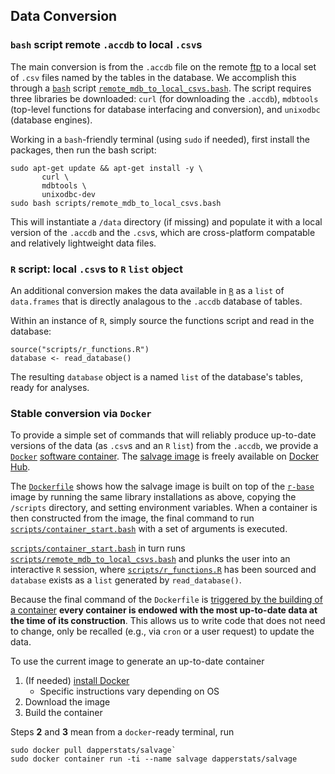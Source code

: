 ## Data Conversion

### `bash` script remote `.accdb` to local `.csv`s 

The main conversion is from the `.accdb` file on the remote [ftp](ftp://ftp.dfg.ca.gov/salvage/) to a local set of `.csv` files named by the tables in the database. 
We accomplish this through a [`bash`](https://www.gnu.org/software/bash/) script [`remote_mdb_to_local_csvs.bash`](https://github.com/dapperstats/salvage/blob/master/scripts/remote_mdb_to_local_csvs.bash).
The script requires three libraries be downloaded: `curl` (for downloading the `.accdb`), `mdbtools` (top-level functions for database interfacing and conversion), and `unixodbc` (database engines). 

Working in a `bash`-friendly terminal (using `sudo` if needed), first install the packages, then run the bash script:

```
sudo apt-get update && apt-get install -y \
       curl \
       mdbtools \
       unixodbc-dev
sudo bash scripts/remote_mdb_to_local_csvs.bash
```

This will instantiate a `/data` directory (if missing) and populate it with a local version of the `.accdb` and the `.csv`s, which are cross-platform compatable and relatively lightweight data files.

### `R` script: local `.csv`s to `R` `list` object 

An additional conversion makes the data available in [`R`](https://www.r-project.org/) as a `list` of `data.frames` that is directly analagous to the `.accdb` database of tables.

Within an instance of `R`, simply source the functions script and read in the database:
```
source("scripts/r_functions.R")
database <- read_database()
```
The resulting `database` object is a named `list` of the database's tables, ready for analyses.

### Stable conversion via `Docker`

To provide a simple set of commands that will reliably produce up-to-date versions of the data (as `.csv`s and an `R` `list`) from the `.accdb`, we provide a [`Docker`](https://www.docker.com) [software container](https://www.docker.com/resources/what-container).
The [salvage image](https://hub.docker.com/r/dapperstats/salvage) is freely available on [Docker Hub](https://hub.docker.com/).

The [`Dockerfile`](https://github.com/dapperstats/salvage/blob/master/Dockerfile) shows how the salvage image is built on top of the [`r-base`](https://hub.docker.com/_/r-base) image by running the same library installations as above, copying the `/scripts` directory, and setting environment variables. 
When a container is then constructed from the image, the final command to run [`scripts/container_start.bash`](https://github.com/dapperstats/salvage/blob/master/scripts/container_start.bash.bash) with a set of arguments is executed.

[`scripts/container_start.bash`](https://github.com/dapperstats/salvage/blob/master/scripts/container_start.bash.bash) in turn runs [`scripts/remote_mdb_to_local_csvs.bash`](https://github.com/dapperstats/salvage/blob/master/scripts/remote_mdb_to_local_csvs.bash) and plunks the user into an interactive `R` session, where [`scripts/r_functions.R`](https://github.com/dapperstats/salvage/blob/master/scripts/r_functions.R) has been sourced and `database` exists as a `list` generated by `read_database()`.

Because the final command of the `Dockerfile` is [triggered by the building of a container](https://docs.docker.com/storage/storagedriver/) **every container is endowed with the most up-to-date data at the time of its construction**.
This allows us to write code that does not need to change, only be recalled (e.g., via `cron` or a user request) to update the data.

To use the current image to generate an up-to-date container
1. (If needed) [install Docker](https://docs.docker.com/get-docker/)
   * Specific instructions vary depending on OS
2. Download the image
3. Build the container

Steps **2** and **3** mean from a `docker`-ready terminal, run
```
sudo docker pull dapperstats/salvage`
sudo docker container run -ti --name salvage dapperstats/salvage
```
